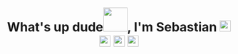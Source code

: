 <h1 align="center">What's up dude<img src="https://habbo-gifs.s3.amazonaws.com/3286482797.gif" width="54">, I'm Sebastian <img src="https://cdn3.emoji.gg/emojis/1247-discord-bravery.png" width="25"> <img src="https://cdn3.emoji.gg/emojis/7011-active-developer-badge.png" width="25"> <img src="https://cdn3.emoji.gg/emojis/9765-badge-bugbuster.png" width="25"> <img src="https://cdn3.emoji.gg/emojis/4184-staff-badge.png" width="25"></h1>

